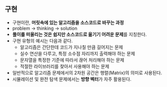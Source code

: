## 구현
- 구현이란, **머릿속에 있는 알고리즘을 소스코드로 바꾸는 과정**
- problem -> thinking -> solution
- **풀이를 떠올리는 것은 쉽지만 소스코드로 옮기기 어려운 문제**를 지칭한다.
- 구현 유형의 예시는 다음과 같다.
    - 알고리즘은 간단한데 코드가 지나칠 만큼 길어지는 문제
    - 실수 연산을 다루고, 특정 소수점 자리까지 출력해야 하는 문제
    - 문자열을 특정한 기준에 따라서 끊어 처리해야 하는 문제
    - 적절한 라이브러리를 찾아서 사용해야 하는 문제
- 일반적으로 알고리즘 문제에서의 2차원 공간은 행렬(Matrix)의 의미로 사용된다.
- 시뮬레이션 및 완전 탐색 문제에서는 **방향 벡터**가 자주 활용된다.
